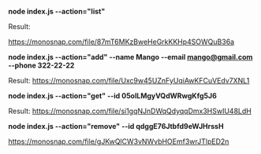 **node index.js --action="list"**

Result:

https://monosnap.com/file/87mT6MKzBweHeGrkKKHp4SOWQuB36a

**node index.js --action="add" --name Mango --email mango@gmail.com --phone 322-22-22**

Result:
https://monosnap.com/file/Uxc9w45UZnFyUqiAwKFCuVEdv7XNL1


**node index.js --action="get" --id 05olLMgyVQdWRwgKfg5J6**

Result:
https://monosnap.com/file/si1gqNJnDWqQdyqqDmx3HSwIU48LdH

**node index.js --action="remove" --id qdggE76Jtbfd9eWJHrssH**

https://monosnap.com/file/gJKwQlCW3vNWvbHOEmf3wrJTlpED2n
